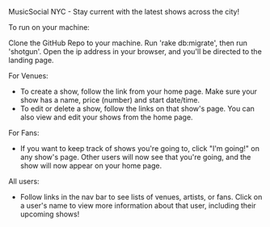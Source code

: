 MusicSocial NYC - Stay current with the latest shows across the city!

To run on your machine: 

Clone the GitHub Repo to your machine. Run 'rake db:migrate', then run 'shotgun'. Open the ip address in your browser, and you'll be directed to the landing page.

For Venues:

- To create a show, follow the link from your home page. Make sure your show has a name, price (number) and start date/time.
- To edit or delete a show, follow the links on that show's page. You can also view and edit your shows from the home page.

For Fans:

- If you want to keep track of shows you're going to, click "I'm going!" on any show's page. Other users will now see that you're going, and the show will now appear on your home page.

All users: 

- Follow links in the nav bar to see lists of venues, artists, or fans. Click on a user's name to view more information about that user, including their upcoming shows!
